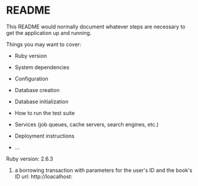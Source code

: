 # README

This README would normally document whatever steps are necessary to get the
application up and running.

Things you may want to cover:

* Ruby version

* System dependencies

* Configuration

* Database creation

* Database initialization

* How to run the test suite

* Services (job queues, cache servers, search engines, etc.)

* Deployment instructions

* ...

Ruby version: 2.6.3


1. a borrowing transaction with parameters for the user's ID and the book's ID
   url: http://loacalhost:

